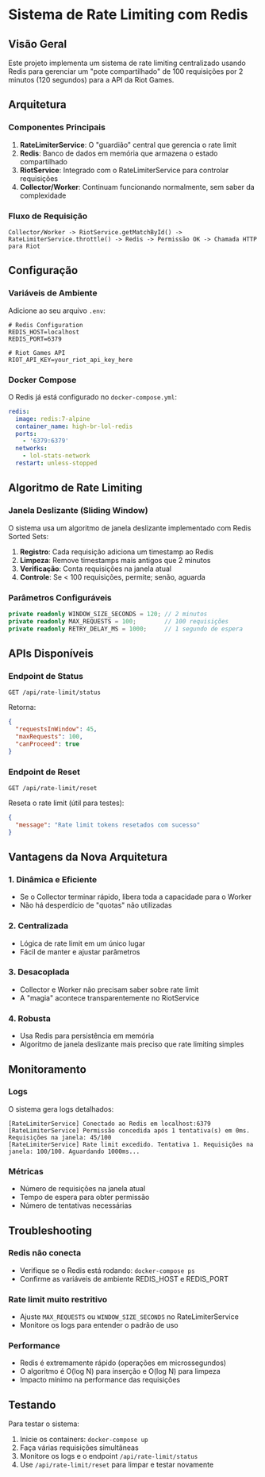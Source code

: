# Sistema de Rate Limiting com Redis

## Visão Geral

Este projeto implementa um sistema de rate limiting centralizado usando Redis para gerenciar um "pote compartilhado" de 100 requisições por 2 minutos (120 segundos) para a API da Riot Games.

## Arquitetura

### Componentes Principais

1. **RateLimiterService**: O "guardião" central que gerencia o rate limit
2. **Redis**: Banco de dados em memória que armazena o estado compartilhado
3. **RiotService**: Integrado com o RateLimiterService para controlar requisições
4. **Collector/Worker**: Continuam funcionando normalmente, sem saber da complexidade

### Fluxo de Requisição

```
Collector/Worker -> RiotService.getMatchById() -> RateLimiterService.throttle() -> Redis -> Permissão OK -> Chamada HTTP para Riot
```

## Configuração

### Variáveis de Ambiente

Adicione ao seu arquivo `.env`:

```env
# Redis Configuration
REDIS_HOST=localhost
REDIS_PORT=6379

# Riot Games API
RIOT_API_KEY=your_riot_api_key_here
```

### Docker Compose

O Redis já está configurado no `docker-compose.yml`:

```yaml
redis:
  image: redis:7-alpine
  container_name: high-br-lol-redis
  ports:
    - '6379:6379'
  networks:
    - lol-stats-network
  restart: unless-stopped
```

## Algoritmo de Rate Limiting

### Janela Deslizante (Sliding Window)

O sistema usa um algoritmo de janela deslizante implementado com Redis Sorted Sets:

1. **Registro**: Cada requisição adiciona um timestamp ao Redis
2. **Limpeza**: Remove timestamps mais antigos que 2 minutos
3. **Verificação**: Conta requisições na janela atual
4. **Controle**: Se < 100 requisições, permite; senão, aguarda

### Parâmetros Configuráveis

```typescript
private readonly WINDOW_SIZE_SECONDS = 120; // 2 minutos
private readonly MAX_REQUESTS = 100;        // 100 requisições
private readonly RETRY_DELAY_MS = 1000;     // 1 segundo de espera
```

## APIs Disponíveis

### Endpoint de Status

```http
GET /api/rate-limit/status
```

Retorna:

```json
{
  "requestsInWindow": 45,
  "maxRequests": 100,
  "canProceed": true
}
```

### Endpoint de Reset

```http
GET /api/rate-limit/reset
```

Reseta o rate limit (útil para testes):

```json
{
  "message": "Rate limit tokens resetados com sucesso"
}
```

## Vantagens da Nova Arquitetura

### 1. Dinâmica e Eficiente

- Se o Collector terminar rápido, libera toda a capacidade para o Worker
- Não há desperdício de "quotas" não utilizadas

### 2. Centralizada

- Lógica de rate limit em um único lugar
- Fácil de manter e ajustar parâmetros

### 3. Desacoplada

- Collector e Worker não precisam saber sobre rate limit
- A "magia" acontece transparentemente no RiotService

### 4. Robusta

- Usa Redis para persistência em memória
- Algoritmo de janela deslizante mais preciso que rate limiting simples

## Monitoramento

### Logs

O sistema gera logs detalhados:

```
[RateLimiterService] Conectado ao Redis em localhost:6379
[RateLimiterService] Permissão concedida após 1 tentativa(s) em 0ms. Requisições na janela: 45/100
[RateLimiterService] Rate limit excedido. Tentativa 1. Requisições na janela: 100/100. Aguardando 1000ms...
```

### Métricas

- Número de requisições na janela atual
- Tempo de espera para obter permissão
- Número de tentativas necessárias

## Troubleshooting

### Redis não conecta

- Verifique se o Redis está rodando: `docker-compose ps`
- Confirme as variáveis de ambiente REDIS_HOST e REDIS_PORT

### Rate limit muito restritivo

- Ajuste `MAX_REQUESTS` ou `WINDOW_SIZE_SECONDS` no RateLimiterService
- Monitore os logs para entender o padrão de uso

### Performance

- Redis é extremamente rápido (operações em microssegundos)
- O algoritmo é O(log N) para inserção e O(log N) para limpeza
- Impacto mínimo na performance das requisições

## Testando

Para testar o sistema:

1. Inicie os containers: `docker-compose up`
2. Faça várias requisições simultâneas
3. Monitore os logs e o endpoint `/api/rate-limit/status`
4. Use `/api/rate-limit/reset` para limpar e testar novamente
